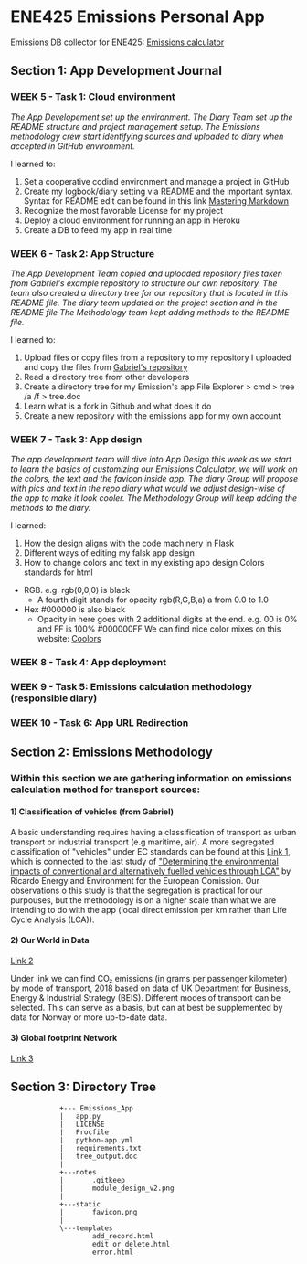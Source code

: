 # ENE425 Emissions Personal App
Emissions DB collector for ENE425: [Emissions calculator](http://ene425.gabrielfuentes.org/login?next=%2F)

## Section 1: App Development Journal

### WEEK 5 - Task 1: Cloud environment
_The App Developement set up the environment. The Diary Team set up the README structure and project management setup.
The Emissions methodology crew start identifying sources and uploaded to diary when accepted in GitHub environment._

I learned to:
1. Set a cooperative codind environment and manage a project in GitHub
1. Create my logbook/diary setting via README and the important syntax.
Syntax for README edit can be found in this link [Mastering Markdown](https://guides.github.com/features/mastering-markdown/)
1. Recognize the most favorable License for my project
1. Deploy a cloud environment for running an app in Heroku
1. Create a DB to feed my app in real time

### WEEK 6 - Task 2: App Structure
_The App Development Team copied and uploaded repository files taken from Gabriel's example repository to structure our own repository. The team also created a directory tree for our repository that is located in this README file.
The diary team updated on the project section and in the README file
The Methodology team kept adding methods to the README file._

I learned to:
1. Upload files or copy files from a repository to my repository
I uploaded and copy the files from [Gabriel's repository](https://github.com/gabrielfuenmar/ene425_emissions_app)
1. Read a directory tree from other developers
1. Create a directory tree for my Emission's app
File Explorer > cmd > tree /a /f > tree.doc
1. Learn what is a fork in Github and what does it do
1. Create a new repository with the emissions app for my own account

### WEEK 7 - Task 3: App design
_The app development team will dive into App Design this week as we start to learn the basics of customizing our Emissions Calculator, we will work on the colors, the text and the favicon inside app.
The diary Group will propose with pics and text in the repo diary what would we adjust design-wise of the app to make it look cooler.
The Methodology Group will keep adding the methods to the diary._

I learned:
1. How the design aligns with the code machinery in Flask
1. Different ways of editing my falsk app design
1. How to change colors and text in my existing app design
Colors standards for html
* RGB. e.g. rgb(0,0,0) is black
  * A fourth digit stands for opacity rgb(R,G,B,a) a from 0.0 to 1.0
* Hex #000000 is also black
  * Opacity in here goes with 2 additional digits at the end. e.g. 00 is 0% and FF is 100% #000000FF
We can find nice color mixes on this website: [Coolors](https://coolors.co/)

### WEEK 8 - Task 4: App deployment

### WEEK 9 - Task 5: Emissions calculation methodology (responsible diary)

### WEEK 10 - Task 6: App URL Redirection


## Section 2: Emissions Methodology

### Within this section we are gathering information on emissions calculation method for transport sources:
#### 1) Classification of vehicles (from Gabriel) 

A basic understanding requires having a classification of transport as urban transport or industrial transport (e.g maritime, air).
A more segregated classification of "vehicles" under EC standards can be found at this [Link 1](https://www.eafo.eu/knowledge-center/european-vehicle-categories), which is connected to the last study of ["Determining the environmental impacts of conventional
and alternatively fuelled vehicles through LCA"](https://ec.europa.eu/clima/sites/clima/files/transport/vehicles/docs/2020_study_main_report_en.pdf) by Ricardo Energy and Environment for the European Comission. Our observations o this study is that the segregation is practical for our purpouses, but the methodology is on a higher scale than what we are intending to do with the app (local direct emission per km rather than Life Cycle Analysis (LCA)).


#### 2) Our World in Data

[Link 2](https://ourworldindata.org/grapher/co2-transport-mode?tab=chart&stackMode=absolute&time=latest&country=Domestic%20flight~Eurostar%20(international%20rail)~Medium%20car%20(diesel)~Medium%20car%20(petrol)~Short-haul%20flight%20(economy)~Long-haul%20flight%20(economy)~Motorcycle%20(medium)~National%20rail~Bus~Small%20electric%20vehicle%20(UK%20electricity)&region=World)

Under link we can find CO₂ emissions (in grams per passenger kilometer) by mode of transport, 2018 based on data of UK Department for Business, Energy & Industrial Strategy (BEIS). Different modes of transport can be selected. This can serve as a basis, but can at best be supplemented by data for Norway or more up-to-date data.
        
#### 3) Global footprint Network
[Link 3](https://www.footprintnetwork.org/resources/data/)
        
        
## Section 3: Directory Tree

                
                +--- Emissions_App
                |   app.py
                |   LICENSE
                |   Procfile
                |   python-app.yml
                |   requirements.txt
                |   tree_output.doc
                |   
                +---notes
                |       .gitkeep
                |       module_design_v2.png
                |       
                +---static
                |       favicon.png
                |       
                \---templates
                        add_record.html
                        edit_or_delete.html
                        error.html

